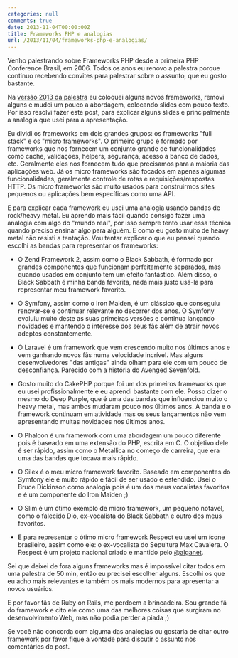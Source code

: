 ```yaml
---
categories: null
comments: true
date: 2013-11-04T00:00:00Z
title: Frameworks PHP e analogias
url: /2013/11/04/frameworks-php-e-analogias/
---
```


Venho palestrando sobre Frameworks PHP desde a primeira PHP Conference Brasil, em 2006. Todos os anos eu renovo a palestra porque continuo recebendo convites para palestrar sobre o assunto, que eu gosto bastante.

Na [versão 2013 da palestra](https://eltonminetto/dev/files/talks/frameworksphp2013-131104054001-phpapp02.pdf) eu coloquei alguns novos frameworks, removi alguns e mudei um pouco a abordagem, colocando slides com pouco texto. Por isso resolvi fazer este post, para explicar alguns slides e principalmente a analogia que usei para a apresentação.

<!--more-->

Eu dividi os frameworks em dois grandes grupos: os frameworks "full stack" e os "micro frameworks". O primeiro grupo é formado por frameworks que nos fornecem um conjunto grande de funcionalidades como cache, validações, helpers, segurança, acesso a banco de dados, etc. Geralmente eles nos fornecem tudo que precisamos para a maioria das aplicações web. Já os micro frameworks são focados em apenas algumas funcionalidades, geralmente controle de rotas e requisições/respostas HTTP. Os micro frameworks são muito usados para construirmos sites pequenos ou aplicações bem específicas como uma API.

E para explicar cada framework eu usei uma analogia usando bandas de rock/heavy metal. Eu aprendo mais fácil quando consigo fazer uma analogia com algo do "mundo real", por isso sempre tento usar essa técnica quando preciso ensinar algo para alguém. E como eu gosto muito de heavy metal não resisti a tentação. Vou tentar explicar o que eu pensei quando escolhi as bandas para representar os frameworks:

- O Zend Framework 2, assim como o Black Sabbath, é formado por grandes componentes que funcionam perfeitamente separados, mas quando usados em conjunto tem um efeito fantástico. Além disso, o Black Sabbath é minha banda favorita, nada mais justo usá-la para representar meu framework favorito.

- O Symfony, assim como o Iron Maiden, é um clássico que conseguiu renovar-se e continuar relevante no decorrer dos anos. O Symfony evoluiu muito deste as suas primeiras versões e continua lançando novidades e mantendo o interesse dos seus fãs além de atrair novos adeptos constantemente.

- O Laravel é um framework que vem crescendo muito nos últimos anos e vem ganhando novos fãs numa velocidade incrível. Mas alguns desenvolvedores "das antigas" ainda olham para ele com um pouco de desconfiança. Parecido com a história do Avenged Sevenfold.

- Gosto muito do CakePHP porque foi um dos primeiros frameworks que eu usei profissionalmente e eu aprendi bastante com ele. Posso dizer o mesmo do Deep Purple, que é uma das bandas que influenciou muito o heavy metal, mas ambos mudaram pouco nos últimos anos. A banda e o framework continuam em atividade mas os seus lançamentos não vem apresentando muitas novidades nos últimos anos.

- O Phalcon é um framework com uma abordagem um pouco diferente pois é baseado em uma extensão do PHP, escrita em C. O objetivo dele é ser rápido, assim como o Metallica no começo de carreira, que era uma das bandas que tocava mais rápido.

- O Silex é o meu micro framework favorito. Baseado em componentes do Symfony ele é muito rápido e fácil de ser usado e estendido. Usei o Bruce Dickinson como analogia pois é um dos meus vocalistas favoritos e  é um componente do Iron Maiden ;)

- O Slim é um ótimo exemplo de micro framework, um pequeno notável, como o falecido Dio, ex-vocalista do Black Sabbath e outro dos meus favoritos.

- E para representar o ótimo micro framework Respect eu usei um ícone brasileiro, assim como ele: o ex-vocalista do Sepultura Max Cavalera. O  Respect é um projeto nacional criado e mantido pelo [@alganet](http://twitter.com/alganet).

Sei que deixei de fora alguns frameworks mas é impossível citar todos em uma palestra de 50 min, então eu precisei escolher alguns. Escolhi os que eu acho mais relevantes e também os mais modernos para apresentar a novos usuários.

E por favor fãs de Ruby on Rails, me perdoem a brincadeira. Sou grande fã do framework e cito ele como uma das melhores coisas que surgiram no desenvolvimento Web, mas não podia perder a piada ;)

Se você não concorda com alguma das analogias ou gostaria de citar outro framework por favor fique a vontade para discutir o assunto nos comentários do post.
